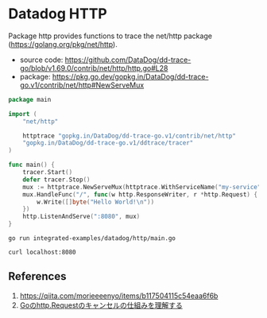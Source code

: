 # Datadog HTTP


Package http provides functions to trace the net/http package (https://golang.org/pkg/net/http).

- source code: https://github.com/DataDog/dd-trace-go/blob/v1.69.0/contrib/net/http/http.go#L28
- package: https://pkg.go.dev/gopkg.in/DataDog/dd-trace-go.v1/contrib/net/http#NewServeMux

```go
package main

import (
	"net/http"

	httptrace "gopkg.in/DataDog/dd-trace-go.v1/contrib/net/http"
	"gopkg.in/DataDog/dd-trace-go.v1/ddtrace/tracer"
)

func main() {
	tracer.Start()
	defer tracer.Stop()
	mux := httptrace.NewServeMux(httptrace.WithServiceName("my-service"))
	mux.HandleFunc("/", func(w http.ResponseWriter, r *http.Request) {
		w.Write([]byte("Hello World!\n"))
	})
	http.ListenAndServe(":8080", mux)
}
```

```
go run integrated-examples/datadog/http/main.go
```

```
curl localhost:8080
```



## References

1. https://qiita.com/morieeeenyo/items/b117504115c54eaa6f6b
1. [Goのhttp.Requestのキャンセルの仕組みを理解する](https://qiita.com/behiron/items/9b6975de6ff470c71e06)
